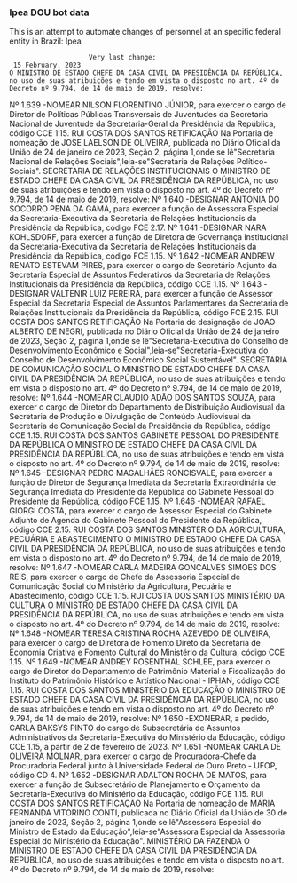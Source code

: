  ### Ipea DOU bot data
 This is an attempt to automate changes of personnel at an specific federal entity in Brazil: Ipea
 
                        
                        Very last change: 
 	 15 February, 2023
	O MINISTRO DE ESTADO CHEFE DA CASA CIVIL DA PRESIDÊNCIA DA REPÚBLICA, no uso de suas atribuições e tendo em vista o disposto no art. 4º do Decreto nº 9.794, de 14 de maio de 2019, resolve:
Nº 1.639 -NOMEAR
NILSON FLORENTINO JÚNIOR, para exercer o cargo de Diretor de Políticas Públicas Transversais de Juventudes da Secretaria Nacional de Juventude da Secretaria-Geral da Presidência da República, código CCE 1.15.
RUI COSTA DOS SANTOS
RETIFICAÇÃO
Na Portaria de nomeação de JOSE LAELSON DE OLIVEIRA, publicada no Diário Oficial da União de 24 de janeiro de 2023, Seção 2, página 1,onde se lê"Secretaria Nacional de Relações Sociais",leia-se"Secretaria de Relações Político-Sociais".
SECRETARIA DE RELAÇÕES INSTITUCIONAIS
O MINISTRO DE ESTADO CHEFE DA CASA CIVIL DA PRESIDÊNCIA DA REPÚBLICA, no uso de suas atribuições e tendo em vista o disposto no art. 4º do Decreto nº 9.794, de 14 de maio de 2019, resolve:
Nº 1.640 -DESIGNAR
ANTONIA DO SOCORRO PENA DA GAMA, para exercer a função de Assessora Especial da Secretaria-Executiva da Secretaria de Relações Institucionais da Presidência da República, código FCE 2.17.
Nº 1.641 -DESIGNAR
NARA KOHLSDORF, para exercer a função de Diretora de Governança Institucional da Secretaria-Executiva da Secretaria de Relações Institucionais da Presidência da República, código FCE 1.15.
Nº 1.642 -NOMEAR
ANDREW RENATO ESTEVAM PIRES, para exercer o cargo de Secretário Adjunto da Secretaria Especial de Assuntos Federativos da Secretaria de Relações Institucionais da Presidência da República, código CCE 1.15.
Nº 1.643 -DESIGNAR
VALTENIR LUIZ PEREIRA, para exercer a função de Assessor Especial da Secretaria Especial de Assuntos Parlamentares da Secretaria de Relações Institucionais da Presidência da República, código FCE 2.15.
RUI COSTA DOS SANTOS
RETIFICAÇÃO
Na Portaria de designação de JOAO ALBERTO DE NEGRI, publicada no Diário Oficial da União de 24 de janeiro de 2023, Seção 2, página 1,onde se lê"Secretaria-Executiva do Conselho de Desenvolvimento Econômico e Social",leia-se"Secretaria-Executiva do Conselho de Desenvolvimento Econômico Social Sustentável".
SECRETARIA DE COMUNICAÇÃO SOCIAL
O MINISTRO DE ESTADO CHEFE DA CASA CIVIL DA PRESIDÊNCIA DA REPÚBLICA, no uso de suas atribuições e tendo em vista o disposto no art. 4º do Decreto nº 9.794, de 14 de maio de 2019, resolve:
Nº 1.644 -NOMEAR
CLAUDIO ADÃO DOS SANTOS SOUZA, para exercer o cargo de Diretor do Departamento de Distribuição Audiovisual da Secretaria de Produção e Divulgação de Conteúdo Audiovisual da Secretaria de Comunicação Social da Presidência da República, código CCE 1.15.
RUI COSTA DOS SANTOS
GABINETE PESSOAL DO PRESIDENTE DA REPÚBLICA
O MINISTRO DE ESTADO CHEFE DA CASA CIVIL DA PRESIDÊNCIA DA REPÚBLICA, no uso de suas atribuições e tendo em vista o disposto no art. 4º do Decreto nº 9.794, de 14 de maio de 2019, resolve:
Nº 1.645 -DESIGNAR
PEDRO MAGALHÃES RONCISVALE, para exercer a função de Diretor de Segurança Imediata da Secretaria Extraordinária de Segurança Imediata do Presidente da República do Gabinete Pessoal do Presidente da República, código FCE 1.15.
Nº 1.646 -NOMEAR
RAFAEL GIORGI COSTA, para exercer o cargo de Assessor Especial do Gabinete Adjunto de Agenda do Gabinete Pessoal do Presidente da República, código CCE 2.15.
RUI COSTA DOS SANTOS
MINISTÉRIO DA AGRICULTURA, PECUÁRIA E ABASTECIMENTO
O MINISTRO DE ESTADO CHEFE DA CASA CIVIL DA PRESIDÊNCIA DA REPÚBLICA, no uso de suas atribuições e tendo em vista o disposto no art. 4º do Decreto nº 9.794, de 14 de maio de 2019, resolve:
Nº 1.647 -NOMEAR
CARLA MADEIRA GONCALVES SIMOES DOS REIS, para exercer o cargo de Chefe da Assessoria Especial de Comunicação Social do Ministério da Agricultura, Pecuária e Abastecimento, código CCE 1.15.
RUI COSTA DOS SANTOS
MINISTÉRIO DA CULTURA
O MINISTRO DE ESTADO CHEFE DA CASA CIVIL DA PRESIDÊNCIA DA REPÚBLICA, no uso de suas atribuições e tendo em vista o disposto no art. 4º do Decreto nº 9.794, de 14 de maio de 2019, resolve:
Nº 1.648 -NOMEAR
TERESA CRISTINA ROCHA AZEVEDO DE OLIVEIRA, para exercer o cargo de Diretora de Fomento Direto da Secretaria de Economia Criativa e Fomento Cultural do Ministério da Cultura, código CCE 1.15.
Nº 1.649 -NOMEAR
ANDREY ROSENTHAL SCHLEE, para exercer o cargo de Diretor do Departamento de Patrimônio Material e Fiscalização do Instituto do Patrimônio Histórico e Artístico Nacional - IPHAN, código CCE 1.15.
RUI COSTA DOS SANTOS
MINISTÉRIO DA EDUCAÇÃO
O MINISTRO DE ESTADO CHEFE DA CASA CIVIL DA PRESIDÊNCIA DA REPÚBLICA, no uso de suas atribuições e tendo em vista o disposto no art. 4º do Decreto nº 9.794, de 14 de maio de 2019, resolve:
Nº 1.650 -EXONERAR, a pedido,
CARLA BAKSYS PINTO do cargo de Subsecretária de Assuntos Administrativos da Secretaria-Executiva do Ministério da Educação, código CCE 1.15, a partir de 2 de fevereiro de 2023.
Nº 1.651 -NOMEAR
CARLA DE OLIVEIRA MOLNAR, para exercer o cargo de Procuradora-Chefe da Procuradoria Federal junto à Universidade Federal de Ouro Preto - UFOP, código CD 4.
Nº 1.652 -DESIGNAR
ADALTON ROCHA DE MATOS, para exercer a função de Subsecretário de Planejamento e Orçamento da Secretaria-Executiva do Ministério da Educação, código FCE 1.15.
RUI COSTA DOS SANTOS
RETIFICAÇÃO
Na Portaria de nomeação de MARIA FERNANDA VITORINO CONTI, publicada no Diário Oficial da União de 30 de janeiro de 2023, Seção 2, página 1,onde se lê"Assessora Especial do Ministro de Estado da Educação",leia-se"Assessora Especial da Assessoria Especial do Ministério da Educação".
MINISTÉRIO DA FAZENDA
O MINISTRO DE ESTADO CHEFE DA CASA CIVIL DA PRESIDÊNCIA DA REPÚBLICA, no uso de suas atribuições e tendo em vista o disposto no art. 4º do Decreto nº 9.794, de 14 de maio de 2019, resolve:

